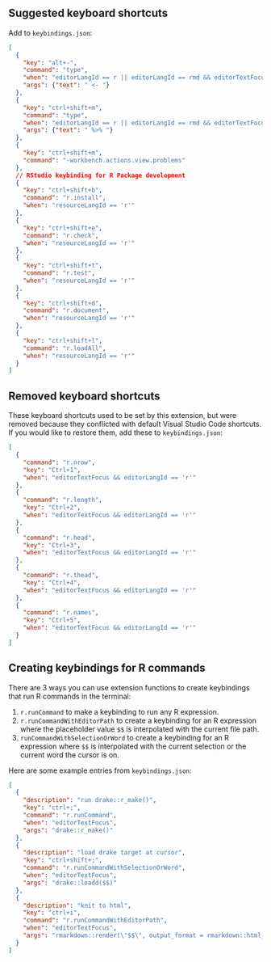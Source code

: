 ## Suggested keyboard shortcuts

Add to `keybindings.json`:

```json
[
  {
    "key": "alt+-",
    "command": "type",
    "when": "editorLangId == r || editorLangId == rmd && editorTextFocus",
    "args": {"text": " <- "}
  },
  {
    "key": "ctrl+shift+m",
    "command": "type",
    "when": "editorLangId == r || editorLangId == rmd && editorTextFocus",
    "args": {"text": " %>% "}
  },
  {
    "key": "ctrl+shift+m",
    "command": "-workbench.actions.view.problems"
  },
  // RStudio keybinding for R Package development
  {
    "key": "ctrl+shift+b",
    "command": "r.install",
    "when": "resourceLangId == 'r'"
  },
  {
    "key": "ctrl+shift+e",
    "command": "r.check",
    "when": "resourceLangId == 'r'"
  },
  {
    "key": "ctrl+shift+t",
    "command": "r.test",
    "when": "resourceLangId == 'r'"
  },
  {
    "key": "ctrl+shift+d",
    "command": "r.document",
    "when": "resourceLangId == 'r'"
  },
  {
    "key": "ctrl+shift+l",
    "command": "r.loadAll",
    "when": "resourceLangId == 'r'"
  }
]

```

## Removed keyboard shortcuts

These keyboard shortcuts used to be set by this extension, but were removed
because they conflicted with default Visual Studio Code shortcuts. If you would
like to restore them, add these to `keybindings.json`:

```json
[
  {
    "command": "r.nrow",
    "key": "Ctrl+1",
    "when": "editorTextFocus && editorLangId == 'r'"
  },
  {
    "command": "r.length",
    "key": "Ctrl+2",
    "when": "editorTextFocus && editorLangId == 'r'"
  },
  {
    "command": "r.head",
    "key": "Ctrl+3",
    "when": "editorTextFocus && editorLangId == 'r'"
  },
  {
    "command": "r.thead",
    "key": "Ctrl+4",
    "when": "editorTextFocus && editorLangId == 'r'"
  },
  {
    "command": "r.names",
    "key": "Ctrl+5",
    "when": "editorTextFocus && editorLangId == 'r'"
  }
]
```

## Creating keybindings for R commands

There are 3 ways you can use extension functions to create keybindings that run
R commands in the terminal:

1. `r.runCommand` to make a keybinding to run any R expression.
2. `r.runCommandWithEditorPath` to create a keybinding for an R expression where
   the placeholder value `$$` is interpolated with the current file path.
3. `runCommandWithSelectionOrWord` to create a keybinding for an R expression
   where `$$` is interpolated with the current selection or the current word the
   cursor is on.

Here are some example entries from `keybindings.json`:

```json
[
  {
    "description": "run drake::r_make()",
    "key": "ctrl+;",
    "command": "r.runCommand",
    "when": "editorTextFocus",
    "args": "drake::r_make()"
  },
  {
    "description": "load drake target at cursor",
    "key": "ctrl+shift+;",
    "command": "r.runCommandWithSelectionOrWord",
    "when": "editorTextFocus",
    "args": "drake::loadd($$)"
  },
  {
    "description": "knit to html",
    "key": "ctrl+i",
    "command": "r.runCommandWithEditorPath",
    "when": "editorTextFocus",
    "args": "rmarkdown::render(\"$$\", output_format = rmarkdown::html_document(), output_dir = \".\", clean = TRUE)"
  }
]
```
